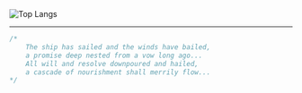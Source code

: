 <img src="https://github-readme-stats.vercel.app/api/top-langs/?username=alibakersartawi&layout=compact&langs_count=10&title_color=0CCD58&text_color=0CCD58&border_color=0CCD58&icon_color=0CCD58&bg_color=0C0C0C" alt="Top Langs"/>

---

```javascript
/*
    The ship has sailed and the winds have bailed,
    a promise deep nested from a vow long ago...
    All will and resolve downpoured and hailed,
    a cascade of nourishment shall merrily flow...
*/
```
